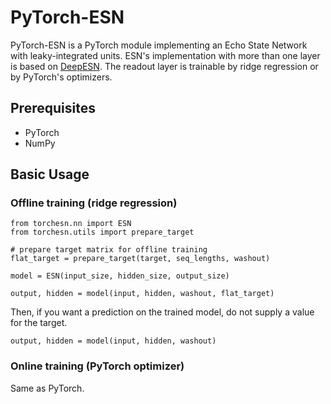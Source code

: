 # PyTorch-ESN

PyTorch-ESN is a PyTorch module implementing an Echo State Network with leaky-integrated units. ESN's implementation with more than one layer is based on [DeepESN](https://arxiv.org/abs/1712.04323). The readout layer is trainable by ridge regression or by PyTorch's optimizers.

## Prerequisites

* PyTorch
* NumPy

## Basic Usage

### Offline training (ridge regression)

```
from torchesn.nn import ESN
from torchesn.utils import prepare_target

# prepare target matrix for offline training
flat_target = prepare_target(target, seq_lengths, washout)

model = ESN(input_size, hidden_size, output_size)

output, hidden = model(input, hidden, washout, flat_target)
```

Then, if you want a prediction on the trained model, do not supply a value for the target.

```
output, hidden = model(input, hidden, washout)
```

### Online training (PyTorch optimizer)

Same as PyTorch.